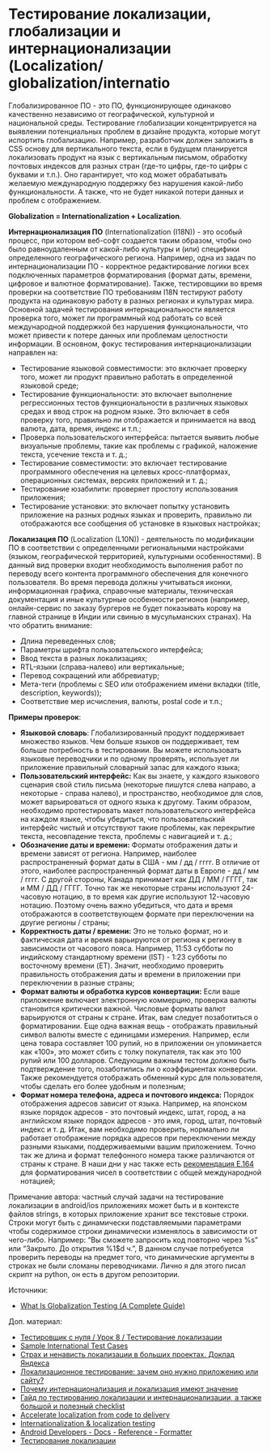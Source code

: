 # Тестирование локализации, глобализации и интернационализации (Localization/ globalization/internatio

Глобализированное ПО - это ПО, функционирующее одинаково качественно независимо от географической, культурной и национальной среды. Тестирование глобализации концентрируется на выявлении потенциальных проблем в дизайне продукта, которые могут испортить глобализацию. Например, разработчик должен заложить в CSS основу для вертикального текста, если в будущем планируется локализовать продукт на язык с вертикальным письмом, обработку почтовых индексов для разных стран (где-то цифры, где-то цифры с буквами и т.п.). Оно гарантирует, что код может обрабатывать желаемую международную поддержку без нарушения какой-либо функциональности. А также, что не будет никакой потери данных и проблем с отображением.

**Globalization = Internationalization + Localization**.

**Интернационализация ПО** (Internationalization (I18N)) - это особый процесс, при котором веб-софт создается таким образом, чтобы оно было равноудаленным от какой-либо культуры и (или) специфики определенного географического региона. Например, одна из задач по интернационализации ПО - корректное редактирование логики всех подключенных параметров форматирования (формат даты, времени, цифровое и валютное форматирование). Также, тестировщики во время проверки на соответствие ПО требованиям I18N тестируют работу продукта на одинаковую работу в разных регионах и культурах мира. Основной задачей тестирования интернациональности является проверка того, может ли программный код работать со всей международной поддержкой без нарушения функциональности, что может привести к потере данных или проблемам целостности информации. В основном, фокус тестирования интернационализации направлен на:

* Тестирование языковой совместимости: это включает проверку того, может ли продукт правильно работать в определенной языковой среде;
* Тестирование функциональности: это включает выполнение регрессионных тестов функциональности в различных языковых средах и ввод строк на родном языке. Это включает в себя проверку того, правильно ли отображается и принимается на ввод валюта, дата, время, индекс и т.п.;
* Проверка пользовательского интерфейса: пытается выявить любые визуальные проблемы, такие как проблемы с графикой, наложение текста, усечение текста и т. д.;
* Тестирование совместимости: это включает тестирование программного обеспечения на целевых кросс-платформах, операционных системах, версиях приложений и т. д.;
* Тестирование юзабилити: проверяет простоту использования приложения;
* Тестирование установки: это включает попытку установить приложение на разных родных языках и проверить, правильно ли отображаются все сообщения об установке в языковых настройках;

**Локализация ПО** (Localization (L10N)) - деятельность по модификации ПО в соответствии с определенными региональными настройками (языком, географической территорией, культурными особенностями). В данный вид проверки входит необходимость выполнения работ по переводу всего контента программного обеспечения для конечного пользователя. Во время перевода должны учитываться иконки, информационная графика, справочные материалы, техническая документация и иные культурные особенности регионов (например, онлайн-сервис по заказу бургеров не будет показывать корову на главной странице в Индии или свинью в мусульманских странах). На что обратить внимание:

* Длина переведенных слов;
* Параметры шрифта пользовательского интерфейса;
* Ввод текста в разных локализациях;
* RTL-языки (справа-налево) или вертикальные;
* Перевод сокращений или аббревиатур;
* Мета-теги (проблемы с SEO или отображением имени вкладки (title, description, keywords));
* Соответствие мер исчисления, валюты, postal code и т.п.;

**Примеры проверок**:

* **Языковой словарь**: Глобализированный продукт поддерживает множество языков. Чем больше языков он поддерживает, тем больше потребность в тестировании. Вы можете использовать языковые переводчики и по одному проверять, использует ли приложение правильный словарный запас для каждого языка;
* **Пользовательский интерфейс:** Как вы знаете, у каждого языкового сценария свой стиль письма (некоторые пишутся слева направо, а некоторые - справа налево), и пространство, необходимое для слов, может варьироваться от одного языка к другому. Таким образом, необходимо протестировать макет пользовательского интерфейса на каждом языке, чтобы убедиться, что пользовательский интерфейс чистый и отсутствуют такие проблемы, как перекрытие текста, несовпадение текста, проблемы с навигацией и т. д.;
* **Обозначение даты и времени:** Форматы отображения даты и времени зависят от региона. Например, наиболее распространенный формат даты в США - мм / дд / гггг. В отличие от этого, наиболее распространенный формат даты в Европе - дд / мм / гггг. С другой стороны, Канада принимает как ДД / ММ / ГГГГ, так и ММ / ДД / ГГГГ. Точно так же некоторые страны используют 24-часовую нотацию, в то время как другие используют 12-часовую нотацию. Поэтому очень важно убедиться, что дата и время отображаются в соответствующем формате при переключении на другие регионы / страны;
* **Корректность даты / времени:** Это не только формат, но и фактическая дата и время варьируются от региона к региону в зависимости от часового пояса. Например, 11:53 субботы по индийскому стандартному времени (IST) - 1:23 субботы по восточному времени (ET). Значит, необходимо проверить правильность отображения даты и времени в приложении при переключении в разные страны;
* **Формат валюты и обработка курсов конвертации:** Если ваше приложение включает электронную коммерцию, проверка валюты становится критически важной. Числовые форматы валют варьируются от страны к стране. Итак, вам следует позаботиться о форматировании. Еще одна важная вещь - отображать правильный символ валюты вместе с единицами измерения. Например, если цена товара составляет 100 рупий, но в приложении он упоминается как «100», это может сбить с толку покупателя, так как это 100 рупий или 100 долларов. Следующим важным тестом должно быть подтверждение того, позаботились ли о коэффициентах конверсии. Также рекомендуется отображать обменный курс для пользователя, чтобы сделать его более удобным и полезным;
* **Формат номера телефона, адреса и почтового индекса:** Порядок отображения адресов зависит от языка. Например, на японском языке порядок адресов - это почтовый индекс, штат, город, а на английском языке порядок адресов - это имя, город, штат, почтовый индекс и т. д. Итак, вам необходимо проверить, нормально ли работает отображение порядка адресов при переключении между разными языками, поддерживаемыми вашим приложением. Точно так же длина и формат телефонного номера также различаются от страны к стране. В наши дни у нас также есть [рекомендация E.164](https://en.wikipedia.org/wiki/E.164) для форматирования чисел в соответствии с общей международной нотацией;

Примечание автора: частный случай задачи на тестирование локализации в android/ios приложениях может быть и в контексте файлов strings, в которых приложение хранит все текстовые строки. Строки могут быть с динамически подставляемыми параметрами чтобы содержимое строки динамически изменялось в зависимости от чего-либо. Например: “Вы сможете запросить код повторно через %s” или “Закрыто. До открытия %1$d ч.”, В данном случае потребуется проверить переводы на предмет того, что динамические аргументы в строках не были сломаны переводчиками. Лично я для этого писал скрипт на python, он есть в другом репозитории.

Источники:

* [What Is Globalization Testing (A Complete Guide)](https://www.softwaretestinghelp.com/globalization-testing/)

Доп. материал:

* [Тестировщик с нуля / Урок 8 / Тестирование локализации](https://www.youtube.com/watch?v=VQC0bVopwXg)
* [Sample International Test Cases](https://docs.microsoft.com/en-us/globalization/testing/sample-international-test-cases)
* [Страх и ненависть локализации в больших проектах. Доклад Яндекса](https://habr.com/ru/company/yandex/blog/545698/)
* [Локализационное тестирование: зачем оно нужно приложению или сайту?](https://habr.com/ru/company/alconost/blog/521330/)
* [Почему интернационализация и локализация имеют значение](https://habr.com/ru/company/otus/blog/523112/)
* [Гайд по тестированию локализации и интернационализации, а также большой и полезный checklist](https://habr.com/ru/post/532836/)
* [Accelerate localization from code to delivery](https://lokalise.com)
* [Internationalization & localization testing](https://www.slideshare.net/Robin0590/internationalization-localization-testing)
* [Android Developers - Docs - Reference - Formatter](https://developer.android.com/reference/java/util/Formatter.html)
* [Тестирование локализации](https://www.software-testing.ru/library/testing/testing-for-beginners/3746-localization-testing)

